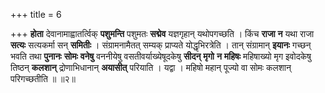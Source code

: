 +++
title = 6

+++
**होता** देवानामाह्वातर्त्विक् **पशुमन्ति** पशुमतः **सद्मेव** यज्ञगृहान् यथोपगच्छति । किंच **राजा** **न** यथा राजा **सत्यः** सत्यकर्मा सन् **समितीः** । संग्रामनामैतत् सम्यक् प्राप्यते योद्धृभिरत्रेति । तान् संग्रामान् **इयानः** गच्छन् भवति तथा **पुनानः** **सोमः** **वनेषु** वननीयेषु वसतीवर्याख्येषूदकेषु **सीदन्** **मृगो** **न** **महिषः** महिषाख्यो मृग इवोदकेषु तिष्ठन् **कलशान्** द्रोणाभिधानान् **अयासीत्** परियाति । यद्वा । महिषो महान् पूज्यो वा सोमः कलशान् परिगच्छतीति ॥ ॥२॥